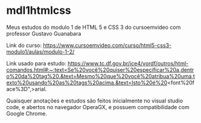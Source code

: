 # mdl1htmlcss
Meus estudos do modulo 1 de HTML 5 e CSS 3 do cursoemvideo com professor Gustavo Guanabara

Link do curso: https://www.cursoemvideo.com/curso/html5-css3-modulo1/aulas/modulo-1-2/

Link usado para estudo: https://www.tc.df.gov.br/ice4/vordf/outros/html-comandos.html#:~:text=Se%20você%20quiser%20especificar%20a,dentro%20da%20tag%20.&text=Mesmo%20que%20você%20atribua%20uma,texto%20usando%20as%20tags%20acima.&text=Isto%20é%20<font%20face%3D",>arial.

Quaisquer anotações e estudos são feitos inicialmente no visual studio code, e abertos no navegador OperaGX, e possuem compatibilidade com Google Chrome.
